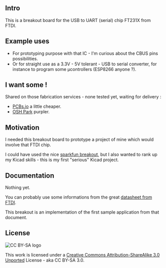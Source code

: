 ## Intro

This is a breakout board for the USB to UART (serial) chip FT231X from FTDI.

## Example uses

*   For prototyping purpose with that IC - I'm curious about the CBUS pins possibilities.
*   Or for straight use as a 3.3V - 5V tolerant - USB to serial converter, for instance to program some µcontrollers (ESP8266 anyone ?).

## I want some !

Shared on those fabrication services - none tested yet, waiting for delivery :

* [PCBs.io](https://PCBs.io/share/rwxDz) a little cheaper.
* [OSH Park](https://oshpark.com/shared_projects/8gXq2whh) purpler.

## Motivation

I needed this breakout board to prototype a project of mine which would involve that FTDI chip.

I could have used the nice [sparkfun breakout](https://www.sparkfun.com/products/11736), but I also wanted to rank up my Kicad skills - this is my first "serious" Kicad project.

## Documentation

Nothing yet.

You can probably use some informations from the great [datasheet from FTDI](http://www.ftdichip.com/Support/Documents/DataSheets/ICs/DS_FT231X.pdf).

This breakout is an implementation of the first sample application from that document.


## License

![CC BY-SA logo](https://i.creativecommons.org/l/by-sa/3.0/88x31.png "CC BY-SA 3.0")

This work is licensed under a [Creative Commons Attribution-ShareAlike 3.0 Unported](https://creativecommons.org/licenses/by-sa/3.0/) License - aka CC BY-SA 3.0.

